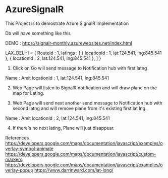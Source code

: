 # AzureSignalR

This Project is to demostrate Azure SignalR Implementation

Db will have something like this

DEMO :  https://signalr-monthly.azurewebsites.net/index.html


LAX_DELHI = 
{
  RouteId : 1,
  latlngs : [
    {
      locationId : 1,
      lat:124.541,
      lng:845.541
    },
    {
      locationId : 2,
      lat:124.541,
      lng:845.541
    },
  ]
}

1. Click on Go will send message to Notification hub with first latng 

Name : Amit
locationId : 1,
lat:124.541,
lng:845.541

2. Web Page will listen to SignalR notification and will draw plane on the map for Latlng.

3. Web Page will send next another send message to Notification hub with second latng and will remove plane from it's existing first lat lng.

  Name : Amit
  locationId : 2,
  lat:124.541,
  lng:845.541
  
4. If there's no next latlng, Plane will just disappear.

References
https://developers.google.com/maps/documentation/javascript/examples/overlay-symbol-animate
https://developers.google.com/maps/documentation/javascript/custom-markers
https://developers.google.com/maps/documentation/javascript/examples/overlay-popup
https://www.darrinward.com/lat-long/

